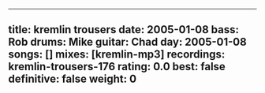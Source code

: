 
---
title: kremlin trousers
date: 2005-01-08
bass:	Rob
drums:	Mike
guitar:	Chad
day: 2005-01-08
songs: []
mixes: [kremlin-mp3]
recordings: kremlin-trousers-176
rating: 0.0
best: false
definitive: false
weight: 0
---
